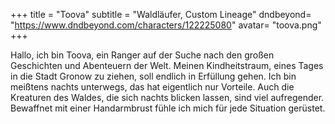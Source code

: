+++
title = "Toova"
subtitle = "Waldläufer, Custom Lineage"
dndbeyond= "https://www.dndbeyond.com/characters/122225080"
avatar= "toova.png"
+++

Hallo, ich bin Toova, ein Ranger auf der Suche nach den großen Geschichten und Abenteuern der Welt. Meinen Kindheitstraum, eines Tages in die Stadt Gronow zu ziehen, soll endlich in Erfüllung gehen. Ich bin meißtens nachts unterwegs, das hat eigentlich nur Vorteile. Auch die Kreaturen des Waldes, die sich nachts blicken lassen, sind viel aufregender. Bewaffnet mit einer Handarmbrust fühle ich mich für jede Situation gerüstet.

